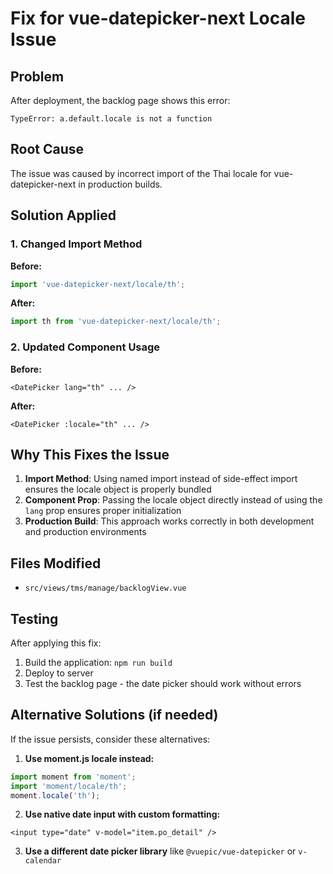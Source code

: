 # Fix for vue-datepicker-next Locale Issue

## Problem
After deployment, the backlog page shows this error:
```
TypeError: a.default.locale is not a function
```

## Root Cause
The issue was caused by incorrect import of the Thai locale for vue-datepicker-next in production builds.

## Solution Applied

### 1. Changed Import Method
**Before:**
```javascript
import 'vue-datepicker-next/locale/th';
```

**After:**
```javascript
import th from 'vue-datepicker-next/locale/th';
```

### 2. Updated Component Usage
**Before:**
```vue
<DatePicker lang="th" ... />
```

**After:**
```vue
<DatePicker :locale="th" ... />
```

## Why This Fixes the Issue

1. **Import Method**: Using named import instead of side-effect import ensures the locale object is properly bundled
2. **Component Prop**: Passing the locale object directly instead of using the `lang` prop ensures proper initialization
3. **Production Build**: This approach works correctly in both development and production environments

## Files Modified
- `src/views/tms/manage/backlogView.vue`

## Testing
After applying this fix:
1. Build the application: `npm run build`
2. Deploy to server
3. Test the backlog page - the date picker should work without errors

## Alternative Solutions (if needed)
If the issue persists, consider these alternatives:

1. **Use moment.js locale instead:**
```javascript
import moment from 'moment';
import 'moment/locale/th';
moment.locale('th');
```

2. **Use native date input with custom formatting:**
```vue
<input type="date" v-model="item.po_detail" />
```

3. **Use a different date picker library** like `@vuepic/vue-datepicker` or `v-calendar` 